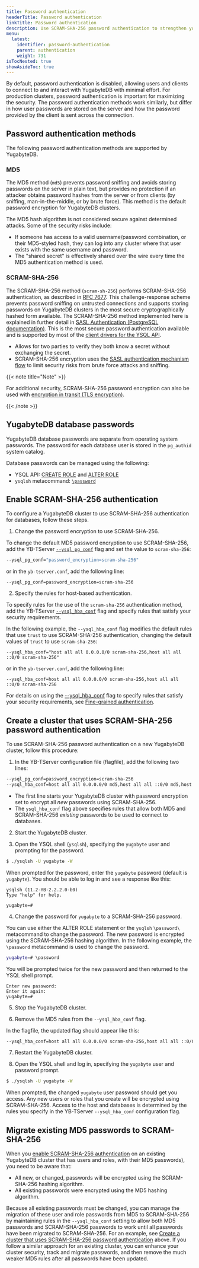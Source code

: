 ```yaml
---
title: Password authentication
headerTitle: Password authentication
linkTitle: Password authentication
description: Use SCRAM-SHA-256 password authentication to strengthen your YugyabyteDB security.
menu:
  latest:
    identifier: password-authentication
    parent: authentication
    weight: 731
isTocNested: true
showAsideToc: true
---
```


By default, password authentication is disabled, allowing users and clients to connect to and interact with YugabyteDB with minimal effort. For production clusters, password authentication is important for maximizing the security. The password authentication methods work similarly, but differ in how user passwords are stored on the server and how the password provided by the client is sent across the connection.

## Password authentication methods

The following password authentication methods are supported by YugabyteDB.

### MD5

The MD5 method (`md5`) prevents password sniffing and avoids storing passwords on the server in plain text, but provides no protection if an attacker obtains password hashes from the server or from clients (by sniffing, man-in-the-middle, or by brute force).  This method is the default password encryption for YugabyteDB clusters.

The MD5 hash algorithm is not considered secure against determined attacks. Some of the security risks include:

- If someone has access to a valid username/password combination, or their MD5-styled hash, they can log into any cluster where that user exists with the same username and password.
- The "shared secret" is effectively shared over the wire every time the MD5 authentication method is used.

### SCRAM-SHA-256

The SCRAM-SHA-256 method (`scram-sh-256`) performs SCRAM-SHA-256 authentication, as described in [RFC 7677](https://tools.ietf.org/html/rfc7677). This challenge-response scheme prevents password sniffing on untrusted connections and supports storing passwords on YugabyteDB clusters in the most secure cryptographically hashed form available. The SCRAM-SHA-256 method implemented here is explained in further detail in [SASL Authentication (PostgreSQL documentation)](https://www.postgresql.org/docs/11/sasl-authentication.html). This is the most secure password authentication available and is supported by most of the [client drivers for the YSQL API](../../../reference/drivers/ysql-client-drivers).

- Allows for two parties to verify they both know a secret without exchanging the secret.
- SCRAM-SHA-256 encryption uses the [SASL authentication mechanism flow](https://www.postgresql.org/docs/11/sasl-authentication.html) to limit security risks from brute force attacks and sniffing.  

{{< note title="Note" >}}

For additional security, SCRAM-SHA-256 password encryption can also be used with [encryption in transit (TLS encryption)](../../../secure/tls-encryption).

{{< /note >}}

## YugabyteDB database passwords

YugabyteDB database passwords are separate from operating system passwords. The password for each database user is stored in the `pg_authid` system catalog.

Database passwords can be managed using the following:

- YSQL API: [CREATE ROLE](../../../api/ysql/commands/dcl_create_role) and [ALTER ROLE](../../../api/ysql/commands/dcl_alter_role)
- `ysqlsh` metacommand: [`\password`](../../../admin/ysqlsh/#password-username)

## Enable SCRAM-SHA-256 authentication

To configure a YugabyteDB cluster to use SCRAM-SHA-256 authentication for databases, follow these steps.

1. Change the password encryption to use SCRAM-SHA-256.

To change the default MD5 password encryption to use SCRAM-SHA-256, add the YB-TServer [`--ysql_pg_conf`](../../../reference/configuration/yb-tserver/#ysql-pg-conf) flag and set the value to `scram-sha-256`:

```sh
--ysql_pg_conf="password_encryption=scram-sha-256"
```

or in the `yb-tserver.conf`, add the following line:

```
--ysql_pg_conf=password_encryption=scram-sha-256
```

2. Specify the rules for host-based authentication.

To specify rules for the use of the `scram-sha-256` authentication method, add the YB-TServer [`--ysql_hba_conf`](../../../reference/configuration/yb-tserver/#ysql-hba-conf) flag and specify rules that satisfy your security requirements.

In the following example, the `--ysql_hba_conf` flag modifies the default rules that use `trust` to use SCRAM-SHA-256 authentication, changing the default values of `trust` to use `scram-sha-256`:

```
--ysql_hba_conf="host all all 0.0.0.0/0 scram-sha-256,host all all ::0/0 scram-sha-256"
```

or in the `yb-tserver.conf`, add the following line:

```
--ysql_hba_conf=host all all 0.0.0.0/0 scram-sha-256,host all all ::0/0 scram-sha-256
```

For details on using the [--ysql_hba_conf](../../../reference/configuration/yb-tserver/#ysql-hba-conf) flag to specify rules that satisfy your security requirements, see [Fine-grained authentication](../../authentication/client-authentication).

## Create a cluster that uses SCRAM-SHA-256 password authentication

To use SCRAM-SHA-256 password authentication on a new YugabyteDB cluster, follow this procedure:

1. In the YB-TServer configuration file (flagfile), add the following two lines: 

```sh
--ysql_pg_conf=password_encryption=scram-sha-256
--ysql_hba_conf=host all all 0.0.0.0/0 md5,host all all ::0/0 md5,host all all 0.0.0.0/0 scram-sha-256,host all all ::0/0 scram-sha-256
```

- The first line starts your YugabyteDB cluster with password encryption set to encrypt all *new* passwords using SCRAM-SHA-256. 
- The `ysql_hba_conf` flag above specifies rules that allow both MD5 and SCRAM-SHA-256 *existing* passwords to be used to connect to databases. 

2. Start the YugabyteDB cluster.

3. Open the YSQL shell (`ysqlsh`), specifying the `yugabyte` user and prompting for the password.

```sh
$ ./ysqlsh -U yugabyte -W
```

When prompted for the password, enter the `yugabyte` password (default is `yugabyte`). You should be able to log in and see a response like this:

```
ysqlsh (11.2-YB-2.2.2.0-b0)
Type "help" for help.

yugabyte=#
```

4. Change the password for `yugabyte` to a SCRAM-SHA-256 password.

You can use either the ALTER ROLE statement or the `ysqlsh` `\password\` metacommand to change the password. The new password is encrypted using the SCRAM-SHA-256 hashing algorithm. In the following example, the `\password` metacommand is used to change the password.

```sh
yugabyte=# \password
```

You will be prompted twice for the new password and then returned to the YSQL shell prompt.

```
Enter new password:
Enter it again:
yugabyte=#
```

5. Stop the YugabyteDB cluster.

6. Remove the MD5 rules from the `--ysql_hba_conf` flag.

In the flagfile, the updated flag should appear like this:

```sh
--ysql_hba_conf=host all all 0.0.0.0/0 scram-sha-256,host all all ::0/0 scram-sha-256
```

7. Restart the YugabyteDB cluster.

8. Open the YSQL shell and log in, specifying the `yugabyte` user and password prompt.

```sh
$ ./ysqlsh -U yugabyte -W
```

When prompted, the changed `yugabyte` user password should get you access. Any new users or roles that you create will be encrypted using SCRAM-SHA-256. Access to the host and databases is determined by the rules you specify in the YB-TServer `--ysql_hba_conf` configuration flag.

## Migrate existing MD5 passwords to SCRAM-SHA-256

When you [enable SCRAM-SHA-256 authentication](#enable-scram-sha-256-authentication) on an existing YugabyteDB cluster that has users and roles, with their MD5 passwords), you need to be aware that:

- All new, or changed, passwords will be encrypted using the SCRAM-SHA-256 hashing algorithm.
- All existing passwords were encrypted using the MD5 hashing algorithm.

Because all existing passwords must be changed, you can manage the migration of these user and role passwords from MD5 to SCRAM-SHA-256 by maintaining rules in the `--ysql_hba_conf` setting to allow both MD5 passwords and SCRAM-SHA-256 passwords to work until all passwords have been migrated to SCRAM-SHA-256. For an example, see [Create a cluster that uses SCRAM-SHA-256 password authentication](#Create-a-cluster-that-uses-scram-sha-256-password-authentication) above. If you follow a similar approach for an existing cluster, you can enhance your cluster security, track and migrate passwords, and then remove the much weaker MD5 rules after all passwords have been updated.
